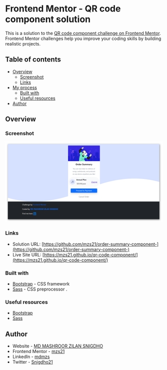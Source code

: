 # Frontend Mentor - QR code component solution

This is a solution to the [QR code component challenge on Frontend Mentor](https://www.frontendmentor.io/challenges/order-summary-component-QlPmajDUj). Frontend Mentor challenges help you improve your coding skills by building realistic projects.

## Table of contents

- [Overview](#overview)
  - [Screenshot](#screenshot)
  - [Links](#links)
- [My process](#my-process)
  - [Built with](#built-with)
  - [Useful resources](#useful-resources)
- [Author](#author)

## Overview

### Screenshot

![](./images/order-summary-component-screenshot.png)

### Links

- Solution URL: [https://github.com/mzs21/order-summary-component-](https://github.com/mzs21/order-summary-component-)
- Live Site URL: [https://mzs21.github.io/qr-code-component/](https://mzs21.github.io/qr-code-component/)

### Built with

- [Bootstrap](https://getbootstrap.com/) - CSS framework
- [Sass](https://sass-lang.com/) - CSS preprocessor
  .

### Useful resources

- [Bootstrap](https://getbootstrap.com/)
- [Sass](https://sass-lang.com/)

## Author

- Website - [MD MASHROOR ZILAN SNIGDHO](https://github.com/mzs21)
- Frontend Mentor - [mzs21](https://www.frontendmentor.io/profile/mzs21)
- LinkedIn - [mdmzs](https://www.linkedin.com/in/mdmzs/)
- Twitter - [Snigdho21](https://twitter.com/Snigdho21)
